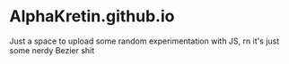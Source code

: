 # AlphaKretin.github.io
Just a space to upload some random experimentation with JS, rn it's just some nerdy Bezier shit

